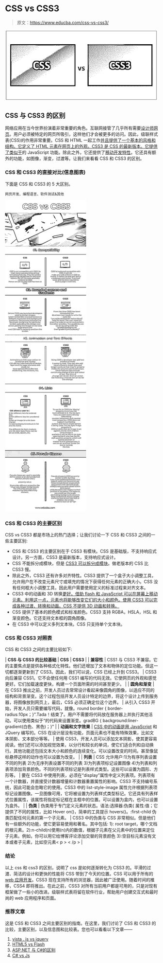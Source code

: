 # CSS vs CSS3

> 原文：<https://www.educba.com/css-vs-css3/>

![CSS vs CSS3](img/ff5e824876b40c42498144da99aed6ce.png)



## CSS 与 CSS3 的区别

网络应用在当今世界扮演着非常重要的角色。互联网接管了几乎所有需要[设计师网页](https://www.educba.com/free-web-page-designing-software/)。用户必须被特定的网页所吸引，这样他们才会被更多的访问。因此，级联样式表(CSS)的作用非常重要。CSS 和 HTML 一起工作[并且提供了一个基本的风格和结构。它定义了 HTML 元素在网页上的外观。CSS3 是 CSS 的最新版本。它提供了类似于](https://www.educba.com/html-interview-questions/)的 JavaScript 功能。除此之外，它还提供了[移动开发特性](https://www.educba.com/mobile-app-development-training-and-certification/)。它还具有额外的功能，如图像，渐变，过渡等。让我们来看看 CSS 和 CSS3 的区别。

### CSS 和 CSS3 的直接对比(信息图表)

下面是 CSS 和 CSS3 的 5 大区别。

<small>网页开发、编程语言、软件测试&其他</small>

![CSS vs CSS3 Infographics](img/d89d1d85f74fdcf4c4e498342d96f5b3.png)



### CSS 和 CSS3 的主要区别

CSS vs CSS3 都是市场上的热门选择；让我们讨论一下 CSS 和 CSS3 之间的一些主要区别:

*   CSS 和 CSS3 的主要区别在于 CSS3 有模块。CSS 是基础版，不支持响应式设计。另一方面，CSS3 是最新版本，支持响应式设计。
*   CSS 不能拆分成模块，但是 [CSS3 可以拆分成模块](https://www.educba.com/what-is-css3/)。做老版本的 CSS 比 CSS3 慢。
*   除此之外，CSS3 还有许多对齐特性。CSS3 提供了一个盒子大小调整工具，允许用户在不改变元素尺寸或填充的情况下获得任何元素的正确大小。CSS 没有任何框大小调整工具，因此用户需要使用定义的标准过程来对齐文本。
*   CSS3 中的动画和 3D 转换[更好。借助 flash 和 JavaScript 可以在屏幕上移动元素。利用这一点，元素也将能够改变它们的大小和颜色。使用 CSS3 可以完成各种过渡、转换和动画。CSS 不提供 3D 动画和转换。](https://www.educba.com/css3-interview-questions/)
*   CSS 提供了基本的颜色模式和标准颜色。CSS3 支持 RGBA，HSLA，HSL 和渐变颜色。它还支持文本框的圆角图像。
*   在 CSS3 中可以定义多列文本块。CSS 只支持单个文本块。

### CSS 和 CSS3 对照表

CSS 和 CSS3 之间的主要比较如下:

| **CSS 与 CSS3 的比较基础** | **CSS** | **CSS3** |
| **兼容性** | CSS1 与 CSS3 不兼容。它的主要焦点是提供各种格式化特性。他们还增加了文本和物体的定位功能。但这一切都逐渐更新到了 CSS3。因此，我们可以说，CSS 已经上升到 CSS3。 | CSS3 向后兼容 CSS1。它不会使任何用 CSS1 编写的代码无效。它使网页的外观和感觉更好。它们加载速度更快，构建一个页面所需的时间甚至更少。 |
| **圆角和渐变** | 在 CSS3 推出之前，开发人员过去常常设计看起来像圆角的图像，以适应不同的结构和背景渐变。这个过程包括开发人员设计特定的边界，将这个设计上传到服务器，将图像放到网页上，最后，CSS 必须正确定位这个边界。 | 从引入 CSS3 开始，开发人员只需要编写代码，就像。round border { border-radius:10px；}".Tada！结束了。用户不需要将代码放在服务器上并执行其他活动。可以使用类似于“的代码来设置渐变。gradBG { background:liner-gradient(白色、黑色)；}" |
| **动画和文字效果** | [CSS 中的动画是用 JavaScript](https://www.educba.com/css-vs-javascript/) 和 JQuery 编写的。CSS 在设计层没有功能，页面元素也不能有特殊效果，比如文本阴影、文本部分等等。 | 使用 CSS3，开发人员可以添加文本阴影，使其更容易阅读。他们还可以添加视觉效果，以分行和较长的单词，使它们适合列和自动换行。其他功能还包括文本大小和颜色的连续变化。可以设置改变的时间。甚至像鼠标悬停这样的动作也可以设置为改变。 |
| **列表** | CSS 允许用户:1)为有序列表设置不同的列表 2)为无序列表设置不同的列表 3)为列表项标记设置图像 4)为列表和列表项添加背景颜色。不同的列表项标记是列表样式类型。这些可以设置为圆形、方形等。 | 要在 CSS3 中使用列表，必须在“display”属性中定义列表项。列表项有一个计数器，并直接受计数器增量和计数器重置属性的影响。CSS3 不支持编号系统，因此可能会忽略它的使用。CSS3 中的 list-style-image 属性允许根据列表项标记设置图像。一旦图像可用，它将被设置为列表样式类型标记。它还具有列表样式位置属性，该属性将指定标记框在主框中的位置。可以设置为盒内，也可以设置为盒外。 |
| **伪类** | 伪类用于专门定义元素的状态。语法:选择器:伪类{
属性:值；它提供了不同的属性，比如 Hover on()，简单的工具提示 hovers()。:first-child 伪类匹配任何元素的第一个子元素。 | CSS3 中的伪类与 CSS 非常相似。但是他们有一些额外的功能，使它更容易使用和著名。其中包括:
1): root target，哪个文档的根元素。2):n-child(n)使用(n)内的数值，根据子元素在父元素中的位置来定位子元素。例如，你可以用它给博客评论添加交替的背景颜色
3):空目标元素没有文本或者子元素，比如空元素< p > < /p > |

### 结论

以上 css 和 css3 的区别，说明了 css 是如何逐渐转化为 CSS3 的。平滑的过渡、简洁的设计和更快的性能将 CSS 带到了今天的位置。CSS 可以用于所有的 [web 应用开发](https://www.educba.com/how-to-build-web-applications-using-mongodb/)。CSS3 现在支持所有的浏览器，因此被广泛使用。随着时间的推移，CSS4 即将推出。在此之前，CSS3 对所有当前用户都是可用的，只是对现有框架做了一些小的改进。级联样式表将留在软件行业，帮助用户创建交互式和最时尚的 web 应用程序和页面。

### 推荐文章

这是 CSS 和 CSS3 之间主要区别的指南。在这里，我们讨论了 CSS 和 CSS3 的比较，主要区别，以及信息图和比较表。您也可以看看以下文章——

1.  [vista . js vs jquery](https://www.educba.com/vue-js-vs-jquery/)
2.  [HTML5 vs Flash](https://www.educba.com/html5-vs-flash/)
3.  [ASP.NET 与 C#的区别](https://www.educba.com/asp-net-vs-c-sharp/)
4.  [C# vs Js](https://www.educba.com/c-sharp-vs-js/)





